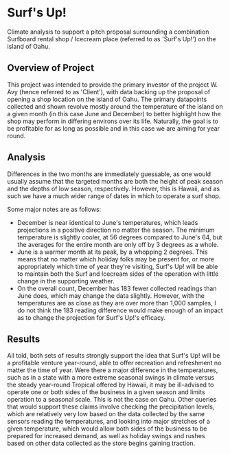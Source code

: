 # Surf's Up!
Climate analysis to support a pitch proposal surrounding a combination Surfboard rental shop / Icecream place (referred to as 'Surf's Up!') on the island of Oahu.

## Overview of Project
This project was intended to provide the primary investor of the project W. Avy (hence referred to as 'Client'), with data backing up the proposal of opening a shop location on the island of Oahu. The primary datapoints collected and shown revolve mostly around the temperature of the island on a given month (in this case June and December) to better highlight how the shop may perform in differing environs over its life. Naturally, the goal is to be profitable for as long as possible and in this case we are aiming for year round. 

## Analysis
Differences in the two months are immediately guessable, as one would usually assume that the targeted months are both the height of peak season and the depths of low season, respectively. However, this is Hawaii, and as such we have a much wider range of dates in which to operate a surf shop.

Some major notes are as follows:

- December is near identical to June's temperatures, which leads projections in a positive direction no matter the season. The minimum temperature is slightly cooler, at 56 degrees compared to June's 64, but the averages for the entire month are only off by 3 degrees as a whole.
- June is a warmer month at its peak, by a whopping 2 degrees. This means that no matter which holiday folks may be present for, or more appropriately which time of year they're visiting, Surf's Up! will be able to maintain both the Surf and Icecream sides of the operation with little change in the supporting weather.
- On the overall count, December has 183 fewer collected readings than June does, which may change the data slightly. However, with the temperatures are as close as they are over more than 1,000 samples, I do not think the 183 reading difference would make enough of an impact as to change the projection for Surf's Up!'s efficacy.

## Results

All told, both sets of results strongly support the idea that Surf's Up! will be a profitable venture year-round, able to offer recreation and refreshment no matter the time of year. Were there a major difference in the temperatures, such as in a state with a more extreme seasonal swings in climate versus the steady year-round Tropical offered by Hawaii, it may be ill-advised to operate one or both sides of the business in a given season and limits operation to a seasonal scale. This is not the case on Oahu. Other queries that would support these claims involve checking the precipitation levels, which are  relatively very low based on the data collected by the same sensors reading the temperatures, and looking into major stretches of a given temperature, which would allow both sides of the business to be prepared for increased demand, as well as holiday swings and rushes based on other data collected as the store begins gaining traction.
